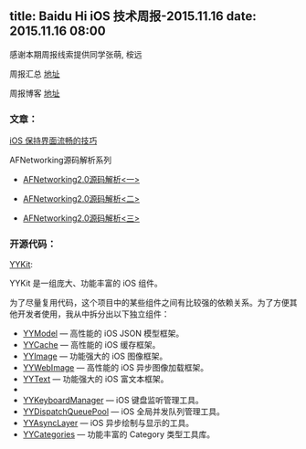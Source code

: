 title: Baidu Hi iOS 技术周报-2015.11.16
date: 2015.11.16 08:00
---

感谢本期周报线索提供同学张萌, 桉远

周报汇总 [地址](https://github.com/BaiduHiDeviOS/iOS-Tech-Weekly)

周报博客 [地址](http://baiduhidevios.github.io/)

### 文章：
[iOS 保持界面流畅的技巧](http://blog.ibireme.com/2015/11/12/smooth_user_interfaces_for_ios/)

AFNetworking源码解析系列

* [AFNetworking2.0源码解析<一>](http://blog.cnbang.net/tech/2320/)

* [AFNetworking2.0源码解析<二>](http://blog.cnbang.net/tech/2371/)

* [AFNetworking2.0源码解析<三>](http://blog.cnbang.net/tech/2416/)

### 开源代码：

[YYKit](https://github.com/ibireme/YYKit):

YYKit 是一组庞大、功能丰富的 iOS 组件。

为了尽量复用代码，这个项目中的某些组件之间有比较强的依赖关系。为了方便其他开发者使用，我从中拆分出以下独立组件：

* [YYModel](https://github.com/ibireme/YYModel) — 高性能的 iOS JSON 模型框架。
* [YYCache](https://github.com/ibireme/YYCache) — 高性能的 iOS 缓存框架。
* [YYImage](https://github.com/ibireme/YYImage) — 功能强大的 iOS 图像框架。
* [YYWebImage](https://github.com/ibireme/YYWebImage) — 高性能的 iOS 异步图像加载框架。
* [YYText](https://github.com/ibireme/YYText) — 功能强大的 iOS 富文本框架。
*
* [YYKeyboardManager](https://github.com/ibireme/YYKeyboardManager) — iOS 键盘监听管理工具。
* [YYDispatchQueuePool](https://github.com/ibireme/YYDispatchQueuePool) — iOS 全局并发队列管理工具。
* [YYAsyncLayer](https://github.com/ibireme/YYAsyncLayer) — iOS 异步绘制与显示的工具。
* [YYCategories](https://github.com/ibireme/YYCategories) — 功能丰富的 Category 类型工具库。
